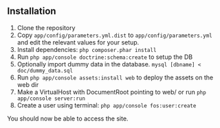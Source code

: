 Installation
------------

1. Clone the repository
2. Copy `app/config/parameters.yml.dist` to `app/config/parameters.yml` and edit the relevant values for your setup.
3. Install dependencies: `php composer.phar install`
4. Run `php app/console doctrine:schema:create` to setup the DB
5. Optionally import dummy data in the database. `mysql [dbname] < doc/dummy_data.sql`
6. Run `php app/console assets:install web` to deploy the assets on the web dir
7. Make a VirtualHost with DocumentRoot pointing to web/ or run `php app/console server:run`
8. Create a user using terminal: `php app/console fos:user:create`

You should now be able to access the site.
